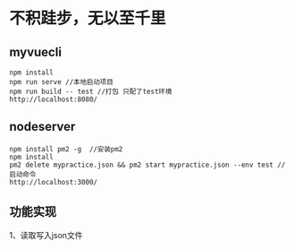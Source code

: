 # 不积跬步，无以至千里

## myvuecli
```
npm install
npm run serve //本地启动项目
npm run build -- test //打包 只配了test环境
http://localhost:8080/
```

## nodeserver
```
npm install pm2 -g  //安装pm2
npm install 
pm2 delete mypractice.json && pm2 start mypractice.json --env test //启动命令
http://localhost:3000/
```

## 功能实现
1、读取写入json文件
